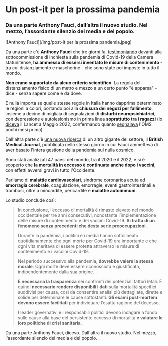 # Un post-it per la prossima pandemia

### Da una parte Anthony Fauci, dall’altra il nuovo studio. Nel mezzo, l’assordante silenzio dei media e del popolo.

![Anthony Fauci](/img/post-it per la prossima pandemia.jpeg)

Da una parte c'è **Anthony Fauci** che tre giorni fa, [testimoniando](https://www.dailymail.co.uk/news/article-13481839/dr-anthony-fauci-social-distancing-masks-prevent-covid.html) davanti alla sottocommissione di inchiesta sulla pandemia di Covid-19 della Camera statunitense, **ha ammesso di essersi inventato le misure di contenimento** - tra cui distanziamento e mascherine - che sono state poi imposte in tutto il mondo.

**Non erano supportate da alcun criterio scientifico**. La regola del distanziamento fisico di un metro e mezzo a un certo punto "è apparsa" - dice - senza sapere come e da dove.

E nulla importa se quelle stesse regole in Italia hanno dapprima determinato le regioni a colori, portando poi alla **chiusura dei negozi per fallimento**, insieme a decine di migliaia di segnalazioni di **disturbi neuropsichiatrici**, con depressione e autolesionismo in prima linea **soprattutto tra i ragazzi** (lo [diceva](https://www.thelancet.com/journals/lanpub/article/PIIS2468-2667(22)00060-3/fulltext) il Lancet a Maggio 2022, confermando quanto [segnalava](https://www.who.int/news/item/02-03-2022-covid-19-pandemic-triggers-25-increase-in-prevalence-of-anxiety-and-depression-worldwide) l'OMS pochi mesi prima).

Dall'altra parte c'è [una nuova ricerca](https://bmjpublichealth.bmj.com/content/2/1/e000282) di un altro gigante del settore, il **British Medical Journal**, pubblicata nello stesso giorno in cui Fauci ammetteva di aver basato l'intera gestione della pandemia sul nulla cosmico.

Sono stati analizzati 47 paesi del mondo, tra il 2020 e il 2022, e si è scoperto che **la mortalità in eccesso è continuata anche dopo i vaccini**, con effetti avversi gravi in tutto l'Occidente.

Parliamo di **malattie cardiovascolari**, sindrome coronarica acuta ed **emorragia cerebrale**, coagulazione, emorragie, eventi gastrointestinali e trombosi, oltre a miocardite, pericardite e **malattie autoimmuni**.

Lo studio conclude così:

> In conclusione, l’eccesso di mortalità è rimasto elevato nel mondo occidentale per tre anni consecutivi, nonostante l’implementazione delle misure di contenimento e dei vaccini Covid-19. **Si tratta di un fenomeno senza precedenti che desta serie preoccupazioni**.
> 
> Durante la pandemia, i politici e i media hanno sottolineato quotidianamente che ogni morte per Covid-19 era importante e che ogni vita meritava di essere protetta attraverso le misure di contenimento e i vaccini Covid-19.
> 
> Nel periodo successivo alla pandemia, **dovrebbe valere la stessa morale**. Ogni morte deve essere riconosciuta e giustificata, indipendentemente dalla sua origine.
> 
> **È necessaria la trasparenza** nei confronti dei potenziali fattori letali. È quindi **necessario rendere disponibili i dati** sulla mortalità specifici suddivisi per causa, così da consentire analisi più dettagliate, dirette e solide per determinare le cause sottostanti. **Gli esami post-mortem devono essere facilitati** per individuare l’esatta ragione del decesso.
> 
> I leader governativi e i responsabili politici devono indagare a fondo sulle cause alla base del persistente eccesso di mortalità **e valutare le loro politiche di crisi sanitaria**.

Da una parte Anthony Fauci, dicevo. Dall'altra il nuovo studio. Nel mezzo, l'assordante silenzio dei media e del popolo.